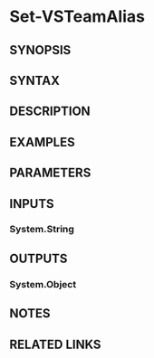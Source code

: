 <!-- #include "./common/header.md" -->

# Set-VSTeamAlias

## SYNOPSIS

<!-- #include "./synopsis/Set-VSTeamAlias.md" -->

## SYNTAX

## DESCRIPTION

<!-- #include "./synopsis/Set-VSTeamAlias.md" -->

## EXAMPLES

## PARAMETERS

<!-- #include "./params/force.md" -->

## INPUTS

### System.String

## OUTPUTS

### System.Object

## NOTES

## RELATED LINKS